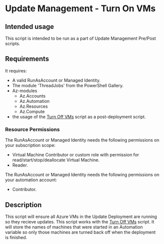 # Update Management - Turn On VMs

## Intended usage

This script is intended to be run as a part of Update Management Pre/Post scripts.

## Requirements

It requires:

- A valid RunAsAccount or Managed Identity.
- The module 'ThreadJobs' from the PowerShell Gallery.
- Az-modules
  - Az.Accounts
  - Az.Automation
  - Az.Resources
  - Az.Compute
- the usage of the [Turn Off VMs](../../turnonvms/1.0/) script as a post-deployment script.

### Resource Permissions

The RunAsAccount or Managed Identity needs the following permissions on your subscription scope:

- Virtual Machine Contributor or custom role with permission for read/start/stop/deallocate Virtual Machine.
- Reader.

The RunAsAccount or Managed Identity needs the following permissions on your automation account:

- Contributor.

## Description

This script will ensure all Azure VMs in the Update Deployment are running so they recieve updates.
This script works with the [Turn Off VMs](../../turnoffvms/) script. It will store the names of machines that were started in an Automation variable so only those machines are turned back off when the deployment is finished.
